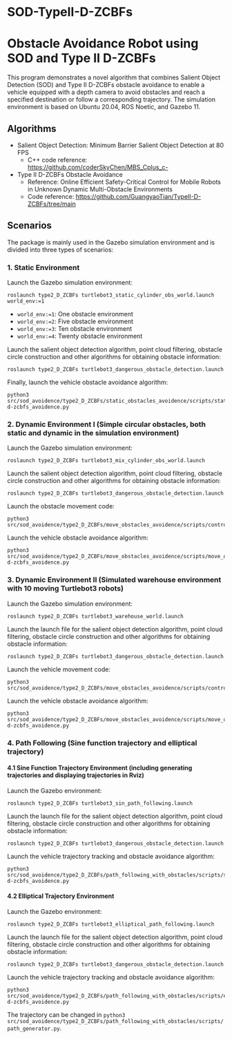 # SOD-TypeII-D-ZCBFs
# Obstacle Avoidance Robot using SOD and Type II D-ZCBFs

This program demonstrates a novel algorithm that combines Salient Object Detection (SOD) and Type II D-ZCBFs obstacle avoidance to enable a vehicle equipped with a depth camera to avoid obstacles and reach a specified destination or follow a corresponding trajectory. The simulation environment is based on Ubuntu 20.04, ROS Noetic, and Gazebo 11.

## Algorithms
- Salient Object Detection: Minimum Barrier Salient Object Detection at 80 FPS 
  - C++ code reference: https://github.com/coderSkyChen/MBS_Cplus_c-
- Type II D-ZCBFs Obstacle Avoidance 
  - Reference: Online Efficient Safety-Critical Control for Mobile Robots in Unknown Dynamic Multi-Obstacle Environments
  - Code reference: https://github.com/GuangyaoTian/TypeII-D-ZCBFs/tree/main

## Scenarios
The package is mainly used in the Gazebo simulation environment and is divided into three types of scenarios:

### 1. Static Environment
Launch the Gazebo simulation environment:
```
roslaunch type2_D_ZCBFs turtlebot3_static_cylinder_obs_world.launch world_env:=1
```
- `world_env:=1`: One obstacle environment
- `world_env:=2`: Five obstacle environment 
- `world_env:=3`: Ten obstacle environment
- `world_env:=4`: Twenty obstacle environment

Launch the salient object detection algorithm, point cloud filtering, obstacle circle construction and other algorithms for obtaining obstacle information:
```
roslaunch type2_D_ZCBFs turtlebot3_dangerous_obstacle_detection.launch
```

Finally, launch the vehicle obstacle avoidance algorithm:
```
python3 src/sod_avoidence/type2_D_ZCBFs/static_obstacles_avoidence/scripts/static_obs_typeII-d-zcbfs_avoidence.py
```

### 2. Dynamic Environment I (Simple circular obstacles, both static and dynamic in the simulation environment)
Launch the Gazebo simulation environment:
```
roslaunch type2_D_ZCBFs turtlebot3_mix_cylinder_obs_world.launch
```

Launch the salient object detection algorithm, point cloud filtering, obstacle circle construction and other algorithms for obtaining obstacle information:
```
roslaunch type2_D_ZCBFs turtlebot3_dangerous_obstacle_detection.launch
```

Launch the obstacle movement code:
```
python3 src/sod_avoidence/type2_D_ZCBFs/move_obstacles_avoidence/scripts/control_obs_move.py  
```

Launch the vehicle obstacle avoidance algorithm:
```
python3 src/sod_avoidence/type2_D_ZCBFs/move_obstacles_avoidence/scripts/move_obs_typeII-d-zcbfs_avoidence.py
```

### 3. Dynamic Environment II (Simulated warehouse environment with 10 moving Turtlebot3 robots)
Launch the Gazebo simulation environment:
```
roslaunch type2_D_ZCBFs turtlebot3_warehouse_world.launch
```

Launch the launch file for the salient object detection algorithm, point cloud filtering, obstacle circle construction and other algorithms for obtaining obstacle information:
```
roslaunch type2_D_ZCBFs turtlebot3_dangerous_obstacle_detection.launch
```

Launch the vehicle movement code:
```
python3 src/sod_avoidence/type2_D_ZCBFs/move_obstacles_avoidence/scripts/control_robot_move.py
```

Launch the vehicle obstacle avoidance algorithm:
```
python3 src/sod_avoidence/type2_D_ZCBFs/move_obstacles_avoidence/scripts/move_obs_typeII-d-zcbfs_avoidence.py  
```

### 4. Path Following (Sine function trajectory and elliptical trajectory) 
#### 4.1 Sine Function Trajectory Environment (including generating trajectories and displaying trajectories in Rviz)
Launch the Gazebo environment:
```
roslaunch type2_D_ZCBFs turtlebot3_sin_path_following.launch
```

Launch the launch file for the salient object detection algorithm, point cloud filtering, obstacle circle construction and other algorithms for obtaining obstacle information:
```
roslaunch type2_D_ZCBFs turtlebot3_dangerous_obstacle_detection.launch
```

Launch the vehicle trajectory tracking and obstacle avoidance algorithm:
```
python3 src/sod_avoidence/type2_D_ZCBFs/path_following_with_obstacles/scripts/sin_path_following_typeII-d-zcbfs_avoidence.py
```

#### 4.2 Elliptical Trajectory Environment
Launch the Gazebo environment:
```
roslaunch type2_D_ZCBFs turtlebot3_elliptical_path_following.launch
```

Launch the launch file for the salient object detection algorithm, point cloud filtering, obstacle circle construction and other algorithms for obtaining obstacle information:
```
roslaunch type2_D_ZCBFs turtlebot3_dangerous_obstacle_detection.launch
```

Launch the vehicle trajectory tracking and obstacle avoidance algorithm:  
```
python3 src/sod_avoidence/type2_D_ZCBFs/path_following_with_obstacles/scripts/elliptical_path_following_typeII-d-zcbfs_avoidence.py
```

The trajectory can be changed in `python3 src/sod_avoidence/type2_D_ZCBFs/path_following_with_obstacles/scripts/path_generator.py`.
